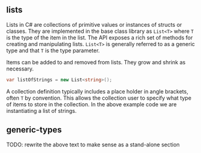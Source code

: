 ## lists

Lists in C# are collections of primitive values or instances of structs or classes. They are implemented in the base class library as `List<T>` where `T` is the type of the item in the list. The API exposes a rich set of methods for creating and manipulating lists. `List<T>` is generally referred to as a generic type and that `T` is the type parameter.

Items can be added to and removed from lists. They grow and shrink as necessary.

```csharp
var listOfStrings = new List<string>();
```

A collection definition typically includes a place holder in angle brackets, often `T` by convention. This allows the collection user to specify what type of items to store in the collection. In the above example code we are instantiating a list of strings.

## generic-types

TODO: rewrite the above text to make sense as a stand-alone section
